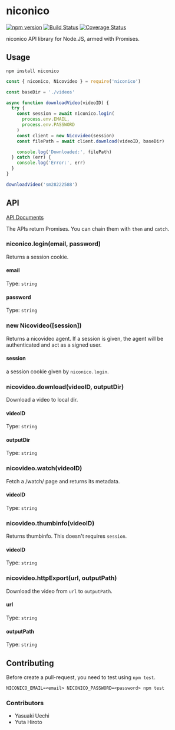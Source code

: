 # niconico

[![npm version]][npmjs] [![Build Status]][Travis] [![Coverage Status]][Coveralls]

[npm version]: https://badge.fury.io/js/niconico.svg
[npmjs]: https://www.npmjs.com/package/niconico
[Build Status]: https://travis-ci.org/uetchy/niconico.svg?branch=master
[Travis]: https://travis-ci.org/uetchy/niconico
[Coverage Status]: https://coveralls.io/repos/github/uetchy/niconico/badge.svg?branch=master
[Coveralls]: https://coveralls.io/github/uetchy/niconico?branch=master

niconico API library for Node.JS, armed with Promises.

## Usage

```
npm install niconico
```

```js
const { niconico, Nicovideo } = require('niconico')

const baseDir = './videos'

async function downloadVideo(videoID) {
  try {
    const session = await niconico.login(
      process.env.EMAIL,
      process.env.PASSWORD
    )
    const client = new Nicovideo(session)
    const filePath = await client.download(videoID, baseDir)

    console.log('Downloaded:', filePath)
  } catch (err) {
    console.log('Error:', err)
  }
}

downloadVideo('sm28222588')
```

## API

[API Documents](http://uetchy.github.io/niconico/)

The APIs return Promises. You can chain them with `then` and `catch`.

### niconico.login(email, password)

Returns a session cookie.

#### email

Type: `string`

#### password

Type: `string`

### new Nicovideo([session])

Returns a nicovideo agent. If a session is given, the agent will be authenticated and act as a signed user.

#### session

a session cookie given by `niconico.login`.

### nicovideo.download(videoID, outputDir)

Download a video to local dir.

#### videoID

Type: `string`

#### outputDir

Type: `string`

### nicovideo.watch(videoID)

Fetch a /watch/ page and returns its metadata.

#### videoID

Type: `string`

### nicovideo.thumbinfo(videoID)

Returns thumbinfo. This doesn't requires `session`.

#### videoID

Type: `string`

### nicovideo.httpExport(url, outputPath)

Download the video from `url` to `outputPath`.

#### url

Type: `string`

#### outputPath

Type: `string`

## Contributing

Before create a pull-request, you need to test using `npm test`.

```
NICONICO_EMAIL=<email> NICONICO_PASSWORD=<password> npm test
```

### Contributors

- Yasuaki Uechi
- Yuta Hiroto
